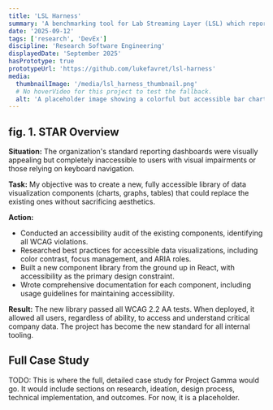 ```yaml
---
title: 'LSL Harness'
summary: 'A benchmarking tool for Lab Streaming Layer (LSL) which reports jitter, latency, and dropped packets'
date: '2025-09-12'
tags: ['research', 'DevEx']
discipline: 'Research Software Engineering'
displayedDate: 'September 2025'
hasPrototype: true
prototypeUrl: 'https://github.com/lukefavret/lsl-harness'
media:
  thumbnailImage: '/media/lsl_harness_thumbnail.png'
  # No hoverVideo for this project to test the fallback.
  alt: 'A placeholder image showing a colorful but accessible bar chart.'
---
```


## fig. 1. STAR Overview

**Situation:** The organization's standard reporting dashboards were visually appealing but completely inaccessible to users with visual impairments or those relying on keyboard navigation.

**Task:** My objective was to create a new, fully accessible library of data visualization components (charts, graphs, tables) that could replace the existing ones without sacrificing aesthetics.

**Action:**
- Conducted an accessibility audit of the existing components, identifying all WCAG violations.
- Researched best practices for accessible data visualizations, including color contrast, focus management, and ARIA roles.
- Built a new component library from the ground up in React, with accessibility as the primary design constraint.
- Wrote comprehensive documentation for each component, including usage guidelines for maintaining accessibility.

**Result:** The new library passed all WCAG 2.2 AA tests. When deployed, it allowed all users, regardless of ability, to access and understand critical company data. The project has become the new standard for all internal tooling.

## Full Case Study

TODO: This is where the full, detailed case study for Project Gamma would go. It would include sections on research, ideation, design process, technical implementation, and outcomes. For now, it is a placeholder.

